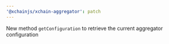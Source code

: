 ```yaml
---
'@xchainjs/xchain-aggregator': patch
---
```


New method `getConfiguration` to retrieve the current aggregator configuration
